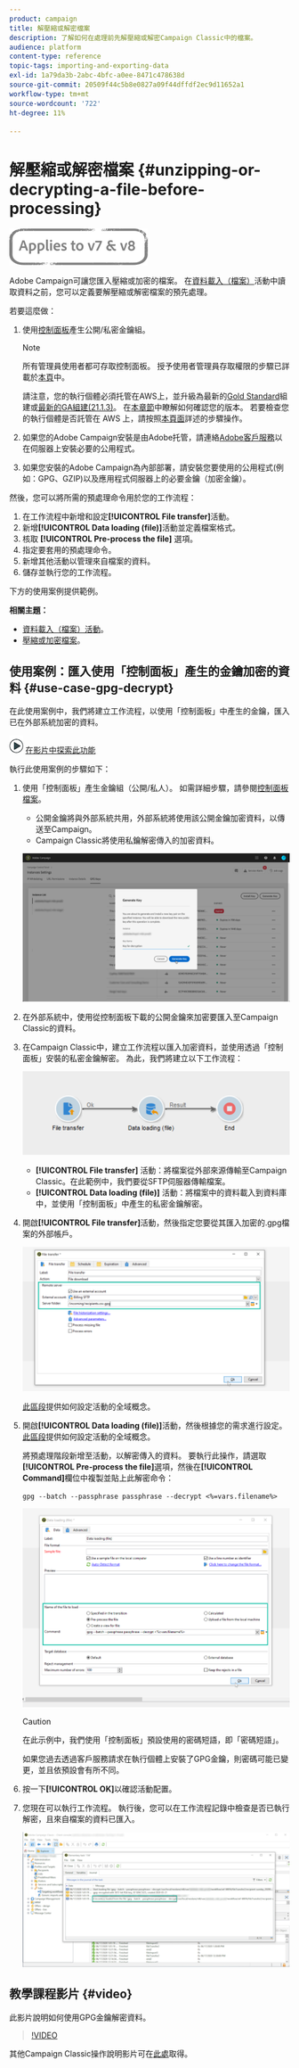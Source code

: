 ```yaml
---
product: campaign
title: 解壓縮或解密檔案
description: 了解如何在處理前先解壓縮或解密Campaign Classic中的檔案。
audience: platform
content-type: reference
topic-tags: importing-and-exporting-data
exl-id: 1a79da3b-2abc-4bfc-a0ee-8471c478638d
source-git-commit: 20509f44c5b8e0827a09f44dffdf2ec9d11652a1
workflow-type: tm+mt
source-wordcount: '722'
ht-degree: 11%

---
```


# 解壓縮或解密檔案 {#unzipping-or-decrypting-a-file-before-processing}

![](../../assets/common.svg)

Adobe Campaign可讓您匯入壓縮或加密的檔案。 在[資料載入（檔案）](../../workflow/using/data-loading--file-.md)活動中讀取資料之前，您可以定義要解壓縮或解密檔案的預先處理。

若要這麼做：

1. 使用[控制面板](https://experienceleague.adobe.com/docs/control-panel/using/instances-settings/gpg-keys-management.html#decrypting-data)產生公開/私密金鑰組。

   >[!NOTE]
   >
   >所有管理員使用者都可存取控制面板。 授予使用者管理員存取權限的步驟已詳載於[本頁](https://experienceleague.adobe.com/docs/control-panel/using/discover-control-panel/managing-permissions.html?lang=en#discover-control-panel)中。
   >
   >請注意，您的執行個體必須托管在AWS上，並升級為最新的[Gold Standard](../../rn/using/gs-overview.md)組建或[最新的GA組建(21.1.3)](../../rn/using/latest-release.md)。 在[本章節](../../platform/using/launching-adobe-campaign.md#getting-your-campaign-version)中瞭解如何確認您的版本。 若要檢查您的執行個體是否託管在 AWS 上，請按照[本頁面](https://experienceleague.adobe.com/docs/control-panel/using/faq.html)詳述的步驟操作。

1. 如果您的Adobe Campaign安裝是由Adobe托管，請連絡[Adobe客戶服務](https://helpx.adobe.com/tw/enterprise/admin-guide.html/enterprise/using/support-for-experience-cloud.ug.html)以在伺服器上安裝必要的公用程式。
1. 如果您安裝的Adobe Campaign為內部部署，請安裝您要使用的公用程式(例如：GPG、GZIP)以及應用程式伺服器上的必要金鑰（加密金鑰）。

然後，您可以將所需的預處理命令用於您的工作流程：

1. 在工作流程中新增和設定&#x200B;**[!UICONTROL File transfer]**&#x200B;活動。
1. 新增&#x200B;**[!UICONTROL Data loading (file)]**&#x200B;活動並定義檔案格式。
1. 核取 **[!UICONTROL Pre-process the file]** 選項。
1. 指定要套用的預處理命令。
1. 新增其他活動以管理來自檔案的資料。
1. 儲存並執行您的工作流程。

下方的使用案例提供範例。

**相關主題：**

* [資料載入（檔案）活動](../../workflow/using/data-loading--file-.md)。
* [壓縮或加密檔案](../../workflow/using/how-to-use-workflow-data.md#zipping-or-encrypting-a-file)。

## 使用案例：匯入使用「控制面板」產生的金鑰加密的資料 {#use-case-gpg-decrypt}

在此使用案例中，我們將建立工作流程，以使用「控制面板」中產生的金鑰，匯入已在外部系統加密的資料。

![](assets/do-not-localize/how-to-video.png) [在影片中探索此功能](#video)

執行此使用案例的步驟如下：

1. 使用「控制面板」產生金鑰組（公開/私人）。 如需詳細步驟，請參閱[控制面板檔案](https://experienceleague.adobe.com/docs/control-panel/using/instances-settings/gpg-keys-management.html#decrypting-data)。

   * 公開金鑰將與外部系統共用，外部系統將使用該公開金鑰加密資料，以傳送至Campaign。
   * Campaign Classic將使用私鑰解密傳入的加密資料。

   ![](assets/gpg_generate.png)

1. 在外部系統中，使用從控制面板下載的公開金鑰來加密要匯入至Campaign Classic的資料。

1. 在Campaign Classic中，建立工作流程以匯入加密資料，並使用透過「控制面板」安裝的私密金鑰解密。 為此，我們將建立以下工作流程：

   ![](assets/gpg_import_workflow.png)

   * **[!UICONTROL File transfer]** 活動：將檔案從外部來源傳輸至Campaign Classic。在此範例中，我們要從SFTP伺服器傳輸檔案。
   * **[!UICONTROL Data loading (file)]** 活動：將檔案中的資料載入到資料庫中，並使用「控制面板」中產生的私密金鑰解密。

1. 開啟&#x200B;**[!UICONTROL File transfer]**&#x200B;活動，然後指定您要從其匯入加密的.gpg檔案的外部帳戶。

   ![](assets/gpg_key_transfer.png)

   [此區段](../../workflow/using/file-transfer.md)提供如何設定活動的全域概念。

1. 開啟&#x200B;**[!UICONTROL Data loading (file)]**&#x200B;活動，然後根據您的需求進行設定。 [此區段](../../workflow/using/data-loading--file-.md)提供如何設定活動的全域概念。

   將預處理階段新增至活動，以解密傳入的資料。 要執行此操作，請選取&#x200B;**[!UICONTROL Pre-process the file]**&#x200B;選項，然後在&#x200B;**[!UICONTROL Command]**&#x200B;欄位中複製並貼上此解密命令：

   `gpg --batch --passphrase passphrase --decrypt <%=vars.filename%>`

   ![](assets/gpg_load.png)

   >[!CAUTION]
   >
   >在此示例中，我們使用「控制面板」預設使用的密碼短語，即「密碼短語」。
   >
   >如果您過去透過客戶服務請求在執行個體上安裝了GPG金鑰，則密碼可能已變更，並且依預設會有所不同。

1. 按一下&#x200B;**[!UICONTROL OK]**&#x200B;以確認活動配置。

1. 您現在可以執行工作流程。 執行後，您可以在工作流程記錄中檢查是否已執行解密，且來自檔案的資料已匯入。

   ![](assets/gpg_run.png)

## 教學課程影片 {#video}

此影片說明如何使用GPG金鑰解密資料。

>[!VIDEO](https://video.tv.adobe.com/v/36482?quality=12)

其他Campaign Classic操作說明影片可在[此處](https://experienceleague.adobe.com/docs/campaign-classic-learn/tutorials/overview.html?lang=zh-Hant)取得。
